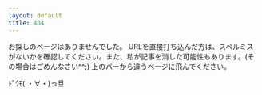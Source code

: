 ```yaml
---
layout: default
title: 404
---
```

お探しのページはありませんでした。
URLを直接打ち込んだ方は、スペルミスがないかを確認してください。また、私が記事を消した可能性もあります。(その場合はごめんなさい^^;)
上のバーから違うページに飛んでください。

ﾄﾞｳﾓ( ・∀・)っ旦
